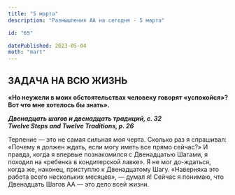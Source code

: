 ```yaml
---
title: "5 марта"
description: "Размышления АА на сегодня - 5 марта"

id: "65"

datePublished: 2023-05-04
moth: "mart"
---
```


## ЗАДАЧА НА ВСЮ ЖИЗНЬ

**«Но неужели в моих обстоятельствах человеку говорят «успокойся»? Вот что мне
хотелось бы знать».**

**_Двенадцать шагов и двенадцать традиций, с. 32  
Twelve Steps and Twelve Traditions, p. 26_**

Терпение — это не самая сильная моя черта. Сколько раз я спрашивал: «Почему я
должен ждать, если могу иметь все прямо сейчас?» И правда, когда я впервые
познакомился с Двенадцатью Шагами, я походил на «ребенка в кондитерской
лавке». Я не мог до-ждаться, когда же, наконец, приступлю к Двенадцатому Шагу.
«Наверняка это работа всего нескольких месяцев», — думал я! Сейчас я понимаю,
что Двенадцать Шагов АА — это дело всей жизни.
